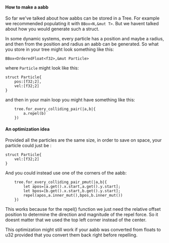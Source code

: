 #### How to make a aabb

So far we've talked about how aabbs can be stored in a Tree. For example we recommended
populating it with `BBox<N,&mut T>`.
But we havent talked about how you would generate such a struct.

In some dynamic systems, every particle has a position and maybe a radius, and then from the position and radius
an aabb can be generated. So what you store in your tree might look something like this:

`BBox<OrderedFloat<f32>,&mut Particle>`

where `Particle` might look like this:
```
struct Particle{
    pos:[f32;2],
    vel:[f32;2]
}

```

and then in your main loop you might have something like this:
```
    tree.for_every_colliding_pair(|a,b|{
        a.repel(b)
    })
```

#### An optimization idea

Provided all the particles are the same size, in order to save on space, your particle could just be :
```
struct Particle{
    vel:[f32;2]
}
```

And you could instead use one of the corners of the aabb:

```
    tree.for_every_colliding_pair_pmut(|a,b|{
        let apos=[a.get().x.start,a.get().y.start];
        let bpos=[b.get().x.start,b.get().y.start];
        repel(apos,a.inner_mut(),bpos,b.inner_mut())
    })
```

This works because for the repel() function we just need the relative offset position
to determine the direction and magnitude of the repel force. So it doesnt matter that
we used the top left corner instead of the center.

This optimization might still work if your aabb was converted from floats to u32 provided 
that you convert them back right before repelling.


